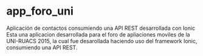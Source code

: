 # app_foro_uni
Aplicación de contactos consumiendo una API REST desarrollada con Ionic 
Esta una aplicacion desarrollada para el foro de apliaciones moviles de la UNI-RUACS 2015, 
la cual fue desarollada haciendo uso del framework Ionic, consumiendo una API REST.

